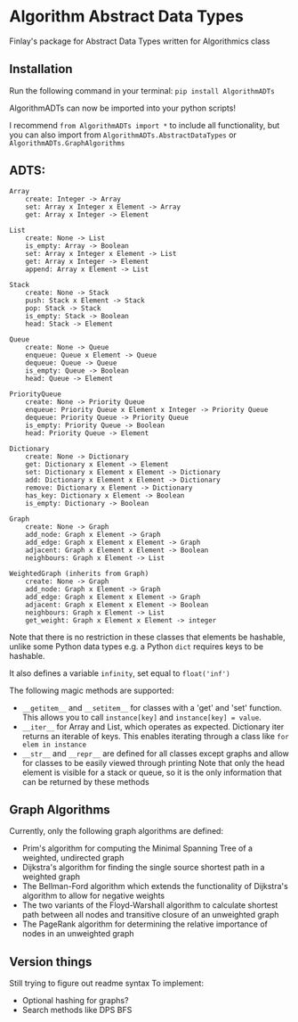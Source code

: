 # Algorithm Abstract Data Types
Finlay's package for Abstract Data Types written for Algorithmics class

## Installation
Run the following command in your terminal: 
`pip install AlgorithmADTs`

AlgorithmADTs can now be imported into your python scripts! 

I recommend `from AlgorithmADTs import *` to include all functionality, but you can also import from `AlgorithmADTs.AbstractDataTypes` or `AlgorithmADTs.GraphAlgorithms` 

## ADTS:
```
Array
    create: Integer -> Array
    set: Array x Integer x Element -> Array
    get: Array x Integer -> Element

```

```
List 
    create: None -> List
    is_empty: Array -> Boolean
    set: Array x Integer x Element -> List
    get: Array x Integer -> Element
    append: Array x Element -> List
```
```
Stack
    create: None -> Stack
    push: Stack x Element -> Stack
    pop: Stack -> Stack
    is_empty: Stack -> Boolean
    head: Stack -> Element
```
```
Queue
    create: None -> Queue
    enqueue: Queue x Element -> Queue
    dequeue: Queue -> Queue
    is_empty: Queue -> Boolean
    head: Queue -> Element
```
```
PriorityQueue
    create: None -> Priority Queue
    enqueue: Priority Queue x Element x Integer -> Priority Queue
    dequeue: Priority Queue -> Priority Queue
    is_empty: Priority Queue -> Boolean
    head: Priority Queue -> Element
```
```
Dictionary
    create: None -> Dictionary 
    get: Dictionary x Element -> Element
    set: Dictionary x Element x Element -> Dictionary 
    add: Dictionary x Element x Element -> Dictionary
    remove: Dictionary x Element -> Dictionary 
    has_key: Dictionary x Element -> Boolean
    is_empty: Dictionary -> Boolean
```
```
Graph
    create: None -> Graph
    add_node: Graph x Element -> Graph
    add_edge: Graph x Element x Element -> Graph
    adjacent: Graph x Element x Element -> Boolean
    neighbours: Graph x Element -> List
```
```
WeightedGraph (inherits from Graph)
    create: None -> Graph
    add_node: Graph x Element -> Graph
    add_edge: Graph x Element x Element -> Graph
    adjacent: Graph x Element x Element -> Boolean
    neighbours: Graph x Element -> List
    get_weight: Graph x Element x Element -> integer
```

Note that there is no restriction in these classes that elements be hashable, unlike some Python data types
e.g. a Python `dict` requires keys to be hashable.

It also defines a variable `infinity`, set equal to `float('inf')`

The following magic methods are supported:
- `__getitem__` and `__setitem__` for classes with a 'get' and 'set' function.
    This allows you to call `instance[key]` and `instance[key] = value`.
- `__iter__` for Array and List, which operates as expected. Dictionary iter returns an iterable of keys.
    This enables iterating through a class like `for elem in instance`
- `__str__` and `__repr__` are defined for all classes except graphs and allow for classes to be easily viewed through printing
    Note that only the head element is visible for a stack or queue, so it is the only information that can be returned by these methods

## Graph Algorithms
Currently, only the following graph algorithms are defined:
- Prim's algorithm for computing the Minimal Spanning Tree of a weighted, undirected graph
- Dijkstra's algorithm for finding the single source shortest path in a weighted graph 
- The Bellman-Ford algorithm which extends the functionality of Dijkstra's algorithm to allow for negative weights
- The two variants of the Floyd-Warshall algorithm to calculate shortest path between all nodes and transitive closure of an unweighted graph
- The PageRank algorithm for determining the relative importance of nodes in an unweighted graph

## Version things
Still trying to figure out readme syntax
To implement:
- Optional hashing for graphs?
- Search methods like DPS BFS